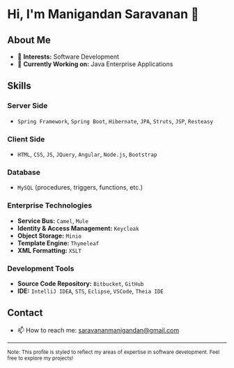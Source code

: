 # Hi, I'm Manigandan Saravanan 👋

## About Me
- 👀 **Interests:** Software Development
- 🌱 **Currently Working on:** Java Enterprise Applications

## Skills
### Server Side
- `Spring Framework`, `Spring Boot`, `Hibernate`, `JPA`, `Struts`, `JSP`, `Resteasy`

### Client Side
- `HTML`, `CSS`, `JS`, `JQuery`, `Angular`, `Node.js`, `Bootstrap`

### Database
- `MySQL` (procedures, triggers, functions, etc.)

### Enterprise Technologies
- **Service Bus:** `Camel`, `Mule`
- **Identity & Access Management:** `Keycloak`
- **Object Storage:** `Minio`
- **Template Engine:** `Thymeleaf`
- **XML Formatting:** `XSLT`

### Development Tools
- **Source Code Repository:** `Bitbucket`, `GitHub`
- **IDE:** `IntelliJ IDEA`, `STS`, `Eclipse`, `VSCode`, `Theia IDE`

## Contact
- 📫 How to reach me: [saravananmanigandan@gmail.com](mailto:saravananmanigandan@gmail.com)

---

<small>Note: This profile is styled to reflect my areas of expertise in software development. Feel free to explore my projects!</small>
